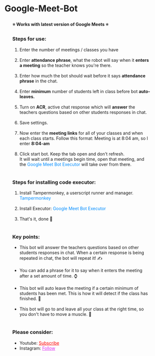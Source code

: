# Google-Meet-Bot

<div style="width:fit-content;height: fit-content;margin: 5%;">
    <h4>⭐ Works with latest version of Google Meets ⭐</h4>
    <h3>Steps for use: </h3>
    <ol style="margin-bottom:10px;">
        <li>Enter the number of meetings / classes you have</li><br>
        <li>Enter <b>attendance phrase</b>, what the robot will say when it <b>enters a meeting</b> so the teacher knows
            you're there.</li><br>
        <li>Enter how much the bot should wait before it says <b>attendance phrase</b> in the chat.</li><br>
        <li>Enter <b>minimum</b> number of students left in class before bot <b>auto-leaves.</b></li><br>
        <li>Turn on <b>ACR</b>, active chat response which will <b>answer</b> the teachers questions based on other
            students responses in chat.</li><br>
        <li>Save settings.</li><br>
        <li>Now enter the <b>meeting links</b> for all of your classes and when each class starts. Follow this format:
            Meeting is at 8:04 am, so I enter <b>8:04-am</b></li><br>
        <li>Click start bot. Keep the tab open and don't refresh. <br>It will wait until a meetings begin time, open
            that meeting, and the <a target="_Blank"
                href="https://greasyfork.org/en/scripts/422503-google-meet-attendance-bot-code-executor"
                style="text-decoration: none;color: rgb(0, 140, 255);">Google Meet Bot Executor</a> will take over from
            there.</li><br>
    </ol>
    <h3>Steps for installing code executor: </h3>
    <ol style="margin-bottom:10px;">
        <li>Install Tampermonkey, a userscript runner and manager. <a target="_Blank"
                href="https://chrome.google.com/webstore/detail/tampermonkey/dhdgffkkebhmkfjojejmpbldmpobfkfo?hl=en"
                style="text-decoration: none;color: rgb(0, 140, 255)">Tampermonkey</a> </li><br>
        <li>Install Executor: <a target="_Blank"
                href="https://greasyfork.org/en/scripts/422503-google-meet-attendance-bot-code-executor"
                style="text-decoration: none;color:rgb(0, 140, 255)">Google Meet Bot Executor</a> </li><br>
        <li>That's it, done 🙌</li><br>
    </ol>
    <h3>Key points:</h3>
    <ul style="margin-bottom:10px;">
        <li>This bot will answer the teachers questions based on other students responses in chat. When a certain
            response
            is being repeated in chat, the bot will repeat it! ✍</li><br>
        <li>You can add a phrase for it to say when it enters the meeting after a set amount of time. ⌚</li><br>
        <li>This bot will auto leave the meeting if a certain minimum of students has been met. This is how it will
            detect
            if the class has finished. 🧠</li><br>
            <li>This bot will go to and leave all your class at the right time, so you don't have to move a muscle. 💪</li><br>
    </ul>
    <h3>Please consider:</h3>
    <ul>
        <li>Youtube: <a style="color:red;" target="_Blank"
                href="https://www.youtube.com/channel/UCinBnZ2BKAbCKA1w9lmFd0w">Subscribe</a></li>
        <li>Instagram: <a style="color:#dc2ef0;" target="_Blank"
                href="https://www.instagram.com/nyc.geahad.codes/">Follow</a></li>
    </ul>
    <br>


</div>
